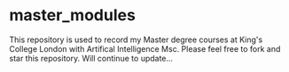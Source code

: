 # master_modules
This repository is used to record my Master degree courses at King's College London with Artifical Intelligence Msc.
Please feel free to fork and star this repository. 
Will continue to update...
